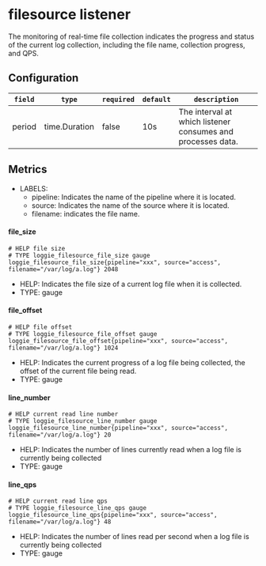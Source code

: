 # filesource listener

The monitoring of real-time file collection indicates the progress and status of the current log collection, including the file name, collection progress, and QPS.

## Configuration
|    `field`   |    `type`    |  `required`  |  `default`  |  `description`  |
| ---------- | ----------- | ----------- | --------- | -------- |
| period | time.Duration  |    false    |   10s   |  The interval at which listener consumes and processes data. |

## Metrics

* LABELS:
    * pipeline: Indicates the name of the pipeline where it is located.
    * source: Indicates the name of the source where it is located.
    * filename: indicates the file name.

#### file_size

```
# HELP file size
# TYPE loggie_filesource_file_size gauge
loggie_filesource_file_size{pipeline="xxx", source="access", filename="/var/log/a.log"} 2048
```

* HELP: Indicates the file size of a current log file when it is collected.
* TYPE: gauge


#### file_offset

```
# HELP file offset
# TYPE loggie_filesource_file_offset gauge
loggie_filesource_file_offset{pipeline="xxx", source="access", filename="/var/log/a.log"} 1024
```

* HELP: Indicates the current progress of a log file being collected, the offset of the current file being read.
* TYPE: gauge


#### line_number

```
# HELP current read line number
# TYPE loggie_filesource_line_number gauge
loggie_filesource_line_number{pipeline="xxx", source="access", filename="/var/log/a.log"} 20
```

* HELP: Indicates the number of lines currently read when a log file is currently being collected
* TYPE: gauge


#### line_qps

```
# HELP current read line qps
# TYPE loggie_filesource_line_qps gauge
loggie_filesource_line_qps{pipeline="xxx", source="access", filename="/var/log/a.log"} 48
```

* HELP: Indicates the number of lines read per second when a log file is currently being collected
* TYPE: gauge

